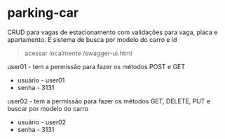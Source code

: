 # parking-car

CRUD para vagas de estacionamento com validações para vaga, placa e apartamento.
E sistema de busca por modelo do carro e id

> acessar localmente /swagger-ui.html </br>

 user01 - tem a permissão para fazer os métodos POST e GET </br>
- usuário - user01
- senha - 3131

 user02 - tem a permissão para fazer os métodos GET, DELETE, PUT e buscar por modelo do carro </br>
- usuário - user02
- senha - 3131
